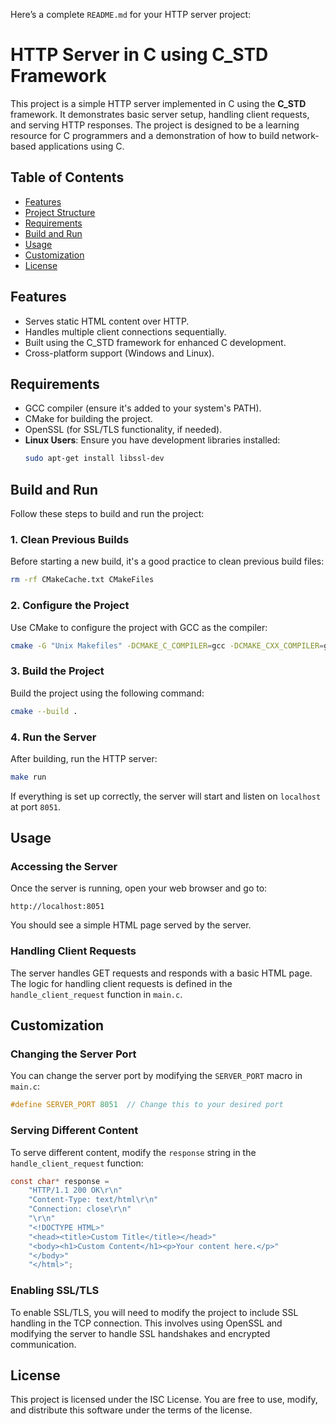 Here’s a complete `README.md` for your HTTP server project:
# HTTP Server in C using C_STD Framework

This project is a simple HTTP server implemented in C using the **C_STD** framework. It demonstrates basic server setup, handling client requests, and serving HTTP responses. The project is designed to be a learning resource for C programmers and a demonstration of how to build network-based applications using C.

## Table of Contents

- [Features](#features)
- [Project Structure](#project-structure)
- [Requirements](#requirements)
- [Build and Run](#build-and-run)
- [Usage](#usage)
- [Customization](#customization)
- [License](#license)

## Features

- Serves static HTML content over HTTP.
- Handles multiple client connections sequentially.
- Built using the C_STD framework for enhanced C development.
- Cross-platform support (Windows and Linux).

## Requirements

- GCC compiler (ensure it's added to your system's PATH).
- CMake for building the project.
- OpenSSL (for SSL/TLS functionality, if needed).
- **Linux Users**: Ensure you have development libraries installed:
  ```bash
  sudo apt-get install libssl-dev
  ```

## Build and Run

Follow these steps to build and run the project:

### 1. Clean Previous Builds

Before starting a new build, it's a good practice to clean previous build files:

```bash
rm -rf CMakeCache.txt CMakeFiles
```

### 2. Configure the Project

Use CMake to configure the project with GCC as the compiler:

```bash
cmake -G "Unix Makefiles" -DCMAKE_C_COMPILER=gcc -DCMAKE_CXX_COMPILER=g++ ..
```

### 3. Build the Project

Build the project using the following command:

```bash
cmake --build .
```

### 4. Run the Server

After building, run the HTTP server:

```bash
make run
```

If everything is set up correctly, the server will start and listen on `localhost` at port `8051`.

## Usage

### Accessing the Server

Once the server is running, open your web browser and go to:

```
http://localhost:8051
```

You should see a simple HTML page served by the server.

### Handling Client Requests

The server handles GET requests and responds with a basic HTML page. The logic for handling client requests is defined in the `handle_client_request` function in `main.c`.

## Customization

### Changing the Server Port

You can change the server port by modifying the `SERVER_PORT` macro in `main.c`:

```c
#define SERVER_PORT 8051  // Change this to your desired port
```

### Serving Different Content

To serve different content, modify the `response` string in the `handle_client_request` function:

```c
const char* response = 
    "HTTP/1.1 200 OK\r\n"
    "Content-Type: text/html\r\n"
    "Connection: close\r\n"
    "\r\n"
    "<!DOCTYPE HTML>"
    "<head><title>Custom Title</title></head>"
    "<body><h1>Custom Content</h1><p>Your content here.</p>"
    "</body>"
    "</html>";
```

### Enabling SSL/TLS

To enable SSL/TLS, you will need to modify the project to include SSL handling in the TCP connection. This involves using OpenSSL and modifying the server to handle SSL handshakes and encrypted communication.

## License

This project is licensed under the ISC License. You are free to use, modify, and distribute this software under the terms of the license.
